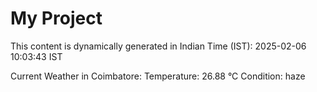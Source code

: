 # My Project

This content is dynamically generated in Indian Time (IST): 2025-02-06 10:03:43 IST


Current Weather in Coimbatore:
Temperature: 26.88 °C
Condition: haze
